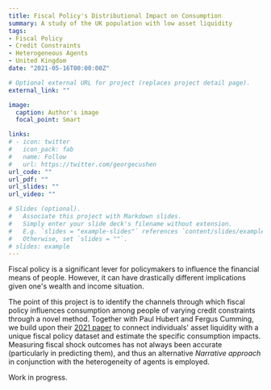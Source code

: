 ```yaml
---
title: Fiscal Policy's Distributional Impact on Consumption
summary: A study of the UK population with low asset liquidity
tags:
- Fiscal Policy
- Credit Constraints
- Heterogeneous Agents
- United Kingdom
date: "2021-05-16T00:00:00Z"

# Optional external URL for project (replaces project detail page).
external_link: ""

image:
  caption: Author's image
  focal_point: Smart

links:
# - icon: twitter
#   icon_pack: fab
#   name: Follow
#   url: https://twitter.com/georgecushen
url_code: ""
url_pdf: ""
url_slides: ""
url_video: ""

# Slides (optional).
#   Associate this project with Markdown slides.
#   Simply enter your slide deck's filename without extension.
#   E.g. `slides = "example-slides"` references `content/slides/example-slides.md`.
#   Otherwise, set `slides = ""`.
# slides: example
---
```

Fiscal policy is a significant lever for policymakers to influence the financial means of people. However, it can have drastically different implications given one's wealth and income situation.

The point of this project is to identify the channels through which fiscal policy influences consumption among people of varying credit constraints through a novel method. Together with Paul Hubert and Fergus Cumming, we build upon their [2021 paper](https://direct.mit.edu/rest/article-abstract/doi/10.1162/rest_a_01094/106895/The-Distribution-of-Households-Indebtedness-and?redirectedFrom=fulltext) to connect individuals' asset liquidity with a unique fiscal policy dataset and estimate the specific consumption impacts. Measuring fiscal shock outcomes has not always been accurate (particularly in predicting them), and thus an alternative *Narrative approach* in conjunction with the heterogeneity of agents is employed.

Work in progress.
